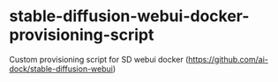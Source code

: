 # stable-diffusion-webui-docker-provisioning-script
Custom provisioning script for SD webui docker (https://github.com/ai-dock/stable-diffusion-webui)

